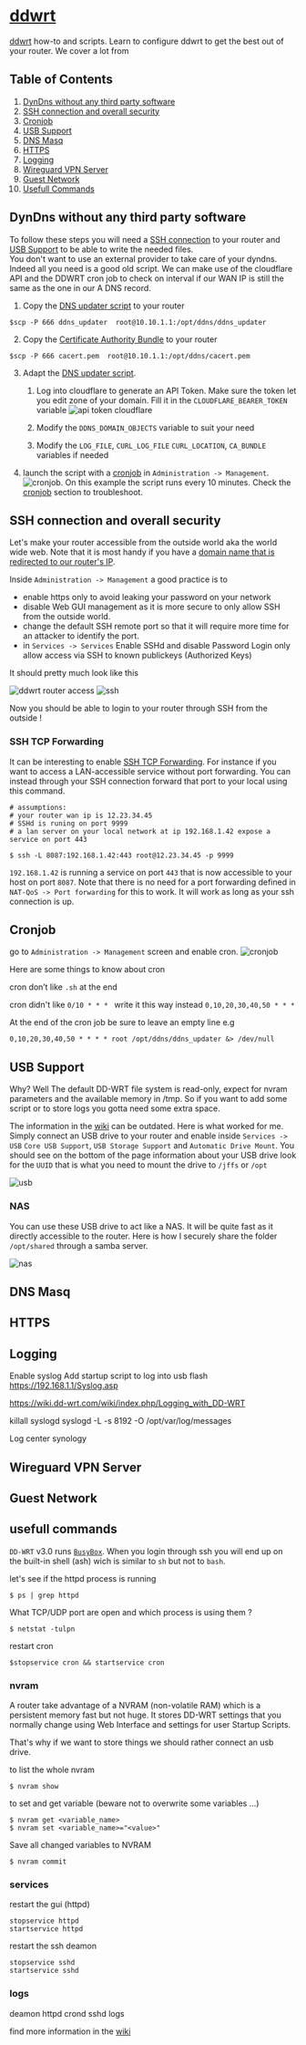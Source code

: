 # [ddwrt](https://dd-wrt.com/)

[ddwrt](https://dd-wrt.com/) how-to and scripts. Learn to configure ddwrt to get the best out of your router.
We cover a lot from

## Table of Contents

1. [DynDns without any third party software](#DynDNS-without-any-third-party-software)
2. [SSH connection and overall security](#SSH-connection-and-overall-security)
3. [Cronjob](#Cronjob)
4. [USB Support](#USB-Support)
5. [DNS Masq](#DNS-Masq)
6. [HTTPS](#HTTPS)
7. [Logging](#Logging)
8. [Wireguard VPN Server](#Wireguard-VPN-Server)
9. [Guest Network](#Guest-Network)
10. [Usefull Commands](#Usefull-Commands)

## DynDns without any third party software

To follow these steps you will need a [SSH connection](#SSH-connection-and-overall-security) to your router and [USB Support](#USB-Support) to be able to write the needed files.  
You don't want to use an external provider to take care of your dyndns. Indeed all you need is a good old script.
We can make use of the cloudflare API and the DDWRT cron job to check on interval if our WAN IP is still the same as the one in our A DNS record.

1. Copy the [DNS updater script](./dyndns/ddns_updater) to your router

```
$scp -P 666 ddns_updater  root@10.10.1.1:/opt/ddns/ddns_updater
```

2. Copy the [Certificate Authority Bundle](./dyndns/cacert.pem) to your router

```
$scp -P 666 cacert.pem  root@10.10.1.1:/opt/ddns/cacert.pem
```

3. Adapt the [DNS updater script](./dyndns/ddns_updater).

   1. Log into cloudflare to generate an API Token. Make sure the token let you edit zone of your domain. Fill it in the `CLOUDFLARE_BEARER_TOKEN` variable
      ![api token cloudflare](./images/cloudflare-token.png)

   2. Modify the `DDNS_DOMAIN_OBJECTS` variable to suit your need
   3. Modify the `LOG_FILE`, `CURL_LOG_FILE`
      `CURL_LOCATION`,
      `CA_BUNDLE` variables if needed

4. launch the script with a [cronjob](#cronjob) in `Administration -> Management`.
   ![cronjob](./images/cronjob.png). On this example the script runs every 10 minutes. Check the [cronjob](#cronjob) section to troubleshoot.

## SSH connection and overall security

Let's make your router accessible from the outside world aka the world wide web. Note that it is most handy if you have a [domain name that is redirected to our router's IP](#DynDNS-without-any-third-party-software).

Inside `Administration -> Management` a good practice is to

- enable https only to avoid leaking your password on your network
- disable Web GUI management as it is more secure to only allow SSH from the outside world.
- change the default SSH remote port so that it will require more time for an attacker to identify the port.
- in `Services -> Services` Enable SSHd and disable Password Login only allow access via SSH to known publickeys (Authorized Keys)

It should pretty much look like this

![ddwrt router access](./images/router-management-access.png)
![ssh](./images/ssh.png)

Now you should be able to login to your router through SSH from the outside !

### SSH TCP Forwarding

It can be interesting to enable [SSH TCP Forwarding](https://forum.dd-wrt.com/wiki/index.php/Telnet/SSH_and_the_Command_Line#SSH_Port_Forwarding). For instance if you want to access a LAN-accessible service without port forwarding. You can instead through your SSH connection forward that port to your local using this command.

```
# assumptions:
# your router wan ip is 12.23.34.45
# SSHd is runing on port 9999
# a lan server on your local network at ip 192.168.1.42 expose a service on port 443

$ ssh -L 8087:192.168.1.42:443 root@12.23.34.45 -p 9999
```

`192.168.1.42` is running a service on port `443` that is now accessible to your host on port `8087`. Note that there is no need for a port forwarding defined in `NAT-QoS -> Port forwarding` for this to work. It will work as long as your ssh connection is up.

## Cronjob

go to `Administration -> Management` screen
and enable cron.
![cronjob](./images/cronjob.png)

Here are some things to know about cron

cron don’t like `.sh` at the end

cron didn't like `0/10 * * * ` write it this way instead `0,10,20,30,40,50 * * *`

At the end of the cron job be sure to leave an empty line e.g

```
0,10,20,30,40,50 * * * * root /opt/ddns/ddns_updater &> /dev/null

```

## USB Support

Why? Well The default DD-WRT file system is read-only, expect for nvram parameters and the available memory in /tmp. So if you want to add some script or to store logs you gotta need some extra space.

The information in the [wiki](https://wiki.dd-wrt.com/wiki/index.php/USB_storage) can be outdated.
Here is what worked for me. Simply connect an USB drive to your router and enable inside `Services -> USB`
`Core USB Support`, `USB Storage Support` and `Automatic Drive Mount`. You should see on the bottom of the page information about your USB drive look for the `UUID` that is what you need to mount the drive to `/jffs` or `/opt`

![usb](./images/usb.png)

### NAS

You can use these USB drive to act like a NAS. It will be quite fast as it directly accessible to the router.
Here is how I securely share the folder `/opt/shared` through a samba server.

![nas](./images/nas.png)

## DNS Masq

## HTTPS

## Logging

Enable syslog
Add startup script to log into usb flash
https://192.168.1.1/Syslog.asp

https://wiki.dd-wrt.com/wiki/index.php/Logging_with_DD-WRT

killall syslogd
syslogd -L -s 8192 -O /opt/var/log/messages

Log center synology

## Wireguard VPN Server

## Guest Network

## usefull commands

`DD-WRT` v3.0 runs [`BusyBox`](https://busybox.net/downloads/BusyBox.html). When you login through ssh you will end up on the built-in shell (ash) wich is similar to `sh` but not to `bash`.

let's see if the httpd process is running

```
$ ps | grep httpd
```

What TCP/UDP port are open and which process is using them ?

```
$ netstat -tulpn
```

restart cron

```
$stopservice cron && startservice cron
```

### nvram

A router take advantage of a NVRAM (non-volatile RAM) which is a persistent memory fast but not huge. It stores DD-WRT settings that you normally change using Web Interface and settings for user Startup Scripts.

That's why if we want to store things we should rather connect an usb drive.

to list the whole nvram

```
$ nvram show
```

to set and get variable (beware not to overwrite some variables ...)

```
$ nvram get <variable_name>
$ nvram set <variable_name>="<value>"
```

Save all changed variables to NVRAM

```
$ nvram commit
```

### services

restart the gui (httpd)

```
stopservice httpd
startservice httpd
```

restart the ssh deamon

```
stopservice sshd
startservice sshd
```

### logs

deamon httpd crond sshd
logs

find more information in the [wiki](https://wiki.dd-wrt.com/wiki/index.php/Telnet/SSH_and_the_Command_Line#The_DD-WRT_Command_Line)
